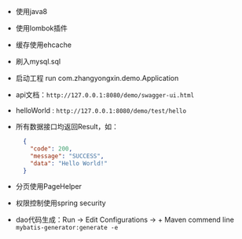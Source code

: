 * 使用java8
* 使用lombok插件
* 缓存使用ehcache
* 刷入mysql.sql
* 启动工程 run com.zhangyongxin.demo.Application
* api文档：`http://127.0.0.1:8080/demo/swagger-ui.html`
* helloWorld : `http://127.0.0.1:8080/demo/test/hello`
* 所有数据接口均返回Result，如：

    ```json
      {
        "code": 200,
        "message": "SUCCESS",
        "data": "Hello World!"
      }
    ```

* 分页使用PageHelper
* 权限控制使用spring security
* dao代码生成：Run -> Edit Configurations -> + Maven commend line ```mybatis-generator:generate -e```
